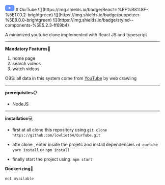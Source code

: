 <img src="logo.png" style="height:20px">
# OurTube 
![](https://img.shields.io/badge/React⚛%EF%B8%8F-%5E17.0.2-brightgreen)   ![](https://img.shields.io/badge/puppeteer-%5E8.0.0-brightgreen)  ![](https://img.shields.io/badge/styled--components-%5E5.2.3-ff69b4)

A minimized youtube clone implemented with React JS and typescript
****
**Mandatory Features🎯**
 1. home page
 2. search videos
 3. watch videos

OBS: all data in this system come from [YouTube]('https://www.youtube.com/') by web crawling
****
**prerequisites**📋
 - NodeJS
***
**installation**💻

 - first at all clone this repository using 
  ```git clone https://github.com/lowliet64/OurTube.git```

  - afte clone , enter inside the projetc and install dependencies 
  ```cd ourtube```
  ```yarn install``` or ```npm install```

  - finally start the project using:
    ```npm start```


**Dockerizing**🐳

 ```not available```

